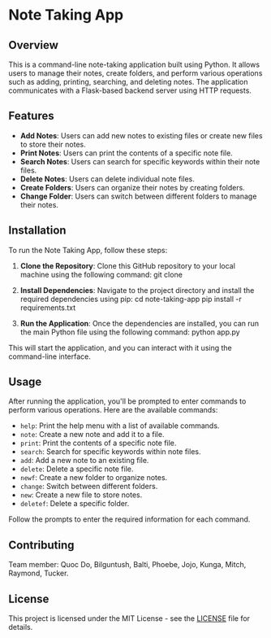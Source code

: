 # Note Taking App

## Overview

This is a command-line note-taking application built using Python. It allows users to manage their notes, create folders, and perform various operations such as adding, printing, searching, and deleting notes. The application communicates with a Flask-based backend server using HTTP requests.

## Features

- **Add Notes**: Users can add new notes to existing files or create new files to store their notes.
- **Print Notes**: Users can print the contents of a specific note file.
- **Search Notes**: Users can search for specific keywords within their note files.
- **Delete Notes**: Users can delete individual note files.
- **Create Folders**: Users can organize their notes by creating folders.
- **Change Folder**: Users can switch between different folders to manage their notes.

## Installation

To run the Note Taking App, follow these steps:

1. **Clone the Repository**: Clone this GitHub repository to your local machine using the following command:
git clone <repository-url>


2. **Install Dependencies**: Navigate to the project directory and install the required dependencies using pip:
cd note-taking-app
pip install -r requirements.txt


3. **Run the Application**: Once the dependencies are installed, you can run the main Python file using the following command:
python app.py

This will start the application, and you can interact with it using the command-line interface.

## Usage

After running the application, you'll be prompted to enter commands to perform various operations. Here are the available commands:

- `help`: Print the help menu with a list of available commands.
- `note`: Create a new note and add it to a file.
- `print`: Print the contents of a specific note file.
- `search`: Search for specific keywords within note files.
- `add`: Add a new note to an existing file.
- `delete`: Delete a specific note file.
- `newf`: Create a new folder to organize notes.
- `change`: Switch between different folders.
- `new`: Create a new file to store notes.
- `deletef`: Delete a specific folder.

Follow the prompts to enter the required information for each command.

## Contributing

Team member: Quoc Do, Bilguntush, Balti, Phoebe, Jojo, Kunga, Mitch, Raymond, Tucker.

## License

This project is licensed under the MIT License - see the [LICENSE](LICENSE) file for details.

